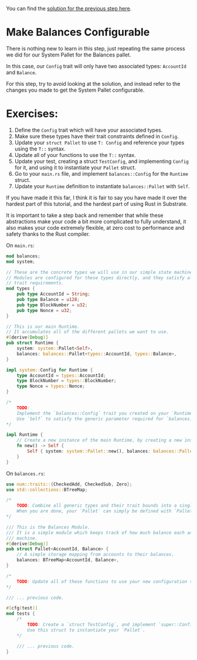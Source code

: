 You can find the [solution for the previous step here](https://gist.github.com/nomadbitcoin/e3330a586bff7e01cc4ab920cab026be).

# Make Balances Configurable

There is nothing new to learn in this step, just repeating the same process we did for our System Pallet for the Balances pallet.

In this case, our `Config` trait will only have two associated types: `AccountId` and `Balance`.

For this step, try to avoid looking at the solution, and instead refer to the changes you made to get the System Pallet configurable.

# Exercises:

1. Define the `Config` trait which will have your associated types.
2. Make sure these types have their trait constraints defined in `Config`.
3. Update your `struct Pallet` to use `T: Config` and reference your types using the `T::` syntax.
4. Update all of your functions to use the `T::` syntax.
5. Update your test, creating a struct `TestConfig`, and implementing `Config` for it, and using it to instantiate your `Pallet` struct.
6. Go to your `main.rs` file, and implement `balances::Config` for the `Runtime` struct.
7. Update your `Runtime` definition to instantiate `balances::Pallet` with `Self`.

If you have made it this far, I think it is fair to say you have made it over the hardest part of this tutorial, and the hardest part of using Rust in Substrate.

It is important to take a step back and remember that while these abstractions make your code a bit more complicated to fully understand, it also makes your code extremely flexible, at zero cost to performance and safety thanks to the Rust compiler.

On `main.rs`:

```rust
mod balances;
mod system;

// These are the concrete types we will use in our simple state machine.
// Modules are configured for these types directly, and they satisfy all of our
// trait requirements.
mod types {
	pub type AccountId = String;
	pub type Balance = u128;
	pub type BlockNumber = u32;
	pub type Nonce = u32;
}

// This is our main Runtime.
// It accumulates all of the different pallets we want to use.
#[derive(Debug)]
pub struct Runtime {
	system: system::Pallet<Self>,
	balances: balances::Pallet<types::AccountId, types::Balance>,
}

impl system::Config for Runtime {
	type AccountId = types::AccountId;
	type BlockNumber = types::BlockNumber;
	type Nonce = types::Nonce;
}

/*
	TODO:
	Implement the `balances::Config` trait you created on your `Runtime`.
	Use `Self` to satisfy the generic parameter required for `balances::Pallet`.
*/

impl Runtime {
	// Create a new instance of the main Runtime, by creating a new instance of each pallet.
	fn new() -> Self {
		Self { system: system::Pallet::new(), balances: balances::Pallet::new() }
	}
}
```

On `balances.rs`:

```rust
use num::traits::{CheckedAdd, CheckedSub, Zero};
use std::collections::BTreeMap;

/*
	TODO: Combine all generic types and their trait bounds into a single `pub trait Config`.
	When you are done, your `Pallet` can simply be defined with `Pallet<T: Config>`.
*/

/// This is the Balances Module.
/// It is a simple module which keeps track of how much balance each account has in this state
/// machine.
#[derive(Debug)]
pub struct Pallet<AccountId, Balance> {
	// A simple storage mapping from accounts to their balances.
	balances: BTreeMap<AccountId, Balance>,
}

/*
	TODO: Update all of these functions to use your new configuration trait.
*/

/// ... previous code.

#[cfg(test)]
mod tests {
	/*
		TODO: Create a `struct TestConfig`, and implement `super::Config` on it with concrete types.
		Use this struct to instantiate your `Pallet`.
	*/

    /// ... previous code.
}
```